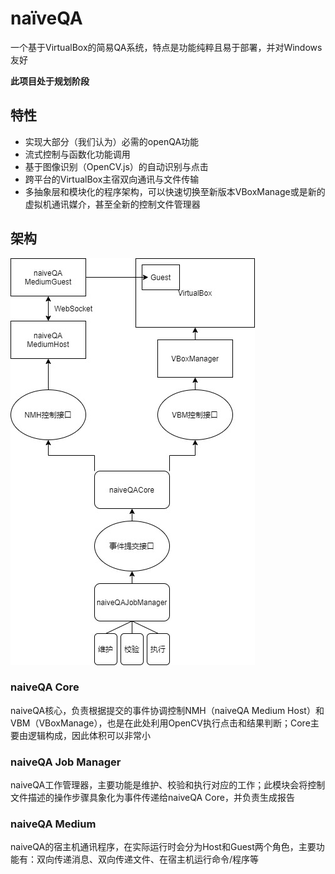 # naïveQA
一个基于VirtualBox的简易QA系统，特点是功能纯粹且易于部署，并对Windows友好

**此项目处于规划阶段**

## 特性
* 实现大部分（我们认为）必需的openQA功能
* 流式控制与函数化功能调用
* 基于图像识别（OpenCV.js）的自动识别与点击
* 跨平台的VirtualBox主宿双向通讯与文件传输
* 多抽象层和模块化的程序架构，可以快速切换至新版本VBoxManage或是新的虚拟机通讯媒介，甚至全新的控制文件管理器

## 架构
![](img/arch.jpg)
### naiveQA Core
naiveQA核心，负责根据提交的事件协调控制NMH（naiveQA Medium Host）和VBM（VBoxManage），也是在此处利用OpenCV执行点击和结果判断；Core主要由逻辑构成，因此体积可以非常小
### naiveQA Job Manager
naiveQA工作管理器，主要功能是维护、校验和执行对应的工作；此模块会将控制文件描述的操作步骤具象化为事件传递给naiveQA Core，并负责生成报告
### naiveQA Medium
naiveQA的宿主机通讯程序，在实际运行时会分为Host和Guest两个角色，主要功能有：双向传递消息、双向传递文件、在宿主机运行命令/程序等
